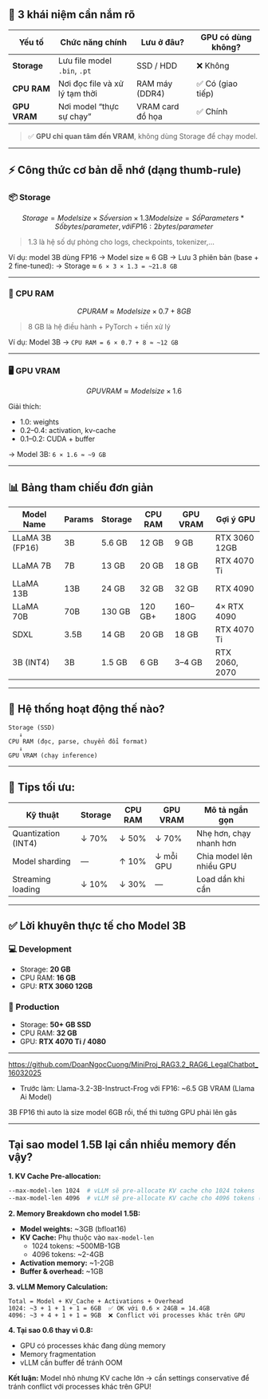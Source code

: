 
## 🧠 **3 khái niệm cần nắm rõ**

| Yếu tố       | Chức năng chính                | Lưu ở đâu?       | GPU có dùng không? |
| ------------ | ------------------------------ | ---------------- | ------------------ |
| **Storage**  | Lưu file model `.bin`, `.pt`   | SSD / HDD        | ❌ Không            |
| **CPU RAM**  | Nơi đọc file và xử lý tạm thời | RAM máy (DDR4)   | ✅ Có (giao tiếp)   |
| **GPU VRAM** | Nơi model “thực sự chạy”       | VRAM card đồ họa | ✅ Chính            |

> ✅ **GPU chỉ quan tâm đến VRAM**, không dùng Storage để chạy model.

---

## ⚡ Công thức cơ bản dễ nhớ (dạng thumb-rule)

### 📦 Storage

```math
Storage = Model size × Số version × 1.3 
Model size = Số Parameters * Số bytes/parameter, với FP16: 2 bytes/parameter
```

> 1.3 là hệ số dự phòng cho logs, checkpoints, tokenizer,...

Ví dụ: model 3B dùng FP16
→ Model size ≈ 6 GB
→ Lưu 3 phiên bản (base + 2 fine-tuned):
→ Storage ≈ `6 × 3 × 1.3 = ~21.8 GB`

---

### 🧠 CPU RAM

```math
CPU RAM ≈ Model size × 0.7 + 8 GB
```

> 8 GB là hệ điều hành + PyTorch + tiền xử lý

Ví dụ: Model 3B
→ `CPU RAM = 6 × 0.7 + 8 ≈ ~12 GB`

---

### 🖥️ GPU VRAM

```math
GPU VRAM ≈ Model size × 1.6
```

Giải thích:

* 1.0: weights
* 0.2–0.4: activation, kv-cache
* 0.1–0.2: CUDA + buffer

→ Model 3B: `6 × 1.6 ≈ ~9 GB`

---

## 📊 **Bảng tham chiếu đơn giản**

| Model Name      | Params | Storage | CPU RAM | GPU VRAM | Gợi ý GPU      |
| --------------- | ------ | ------- | ------- | -------- | -------------- |
| LLaMA 3B (FP16) | 3B     | 5.6 GB  | 12 GB   | 9 GB     | RTX 3060 12GB  |
| LLaMA 7B        | 7B     | 13 GB   | 20 GB   | 18 GB    | RTX 4070 Ti    |
| LLaMA 13B       | 13B    | 24 GB   | 32 GB   | 32 GB    | RTX 4090       |
| LLaMA 70B       | 70B    | 130 GB  | 120 GB+ | 160–180G | 4× RTX 4090    |
| SDXL            | 3.5B   | 14 GB   | 20 GB   | 18 GB    | RTX 4070 Ti    |
| 3B (INT4)       | 3B     | 1.5 GB  | 6 GB    | 3–4 GB   | RTX 2060, 2070 |

---

## 🔎 Hệ thống hoạt động thế nào?

```
Storage (SSD)
   ↓
CPU RAM (đọc, parse, chuyển đổi format)
   ↓
GPU VRAM (chạy inference)
```

---

## 🔧 Tips tối ưu:

| Kỹ thuật            | Storage | CPU RAM | GPU VRAM  | Mô tả ngắn gọn           |
| ------------------- | ------- | ------- | --------- | ------------------------ |
| Quantization (INT4) | ↓ 70%   | ↓ 50%   | ↓ 70%     | Nhẹ hơn, chạy nhanh hơn  |
| Model sharding      | —       | ↑ 10%   | ↓ mỗi GPU | Chia model lên nhiều GPU |
| Streaming loading   | ↓ 10%   | ↓ 30%   | —         | Load dần khi cần         |

---

## ✅ Lời khuyên thực tế cho Model 3B

### 💻 Development

* Storage: **20 GB**
* CPU RAM: **16 GB**
* GPU: **RTX 3060 12GB**

### 🚀 Production

* Storage: **50+ GB SSD**
* CPU RAM: **32 GB**
* GPU: **RTX 4070 Ti / 4080**

---

https://github.com/DoanNgocCuong/MiniProj_RAG3.2_RAG6_LegalChatbot_16032025

- Trước làm: Llama-3.2-3B-Instruct-Frog
với FP16: ~6.5 GB VRAM (Llama Ai Model)

3B FP16 thì auto là size model 6GB rồi, thế thì tường GPU phải lên gâs

---


## Tại sao model 1.5B lại cần nhiều memory đến vậy?

**1. KV Cache Pre-allocation:**
```bash
--max-model-len 1024  # vLLM sẽ pre-allocate KV cache cho 1024 tokens
--max-model-len 4096  # vLLM sẽ pre-allocate KV cache cho 4096 tokens (x4 memory!)
```

**2. Memory Breakdown cho model 1.5B:**
- **Model weights:** ~3GB (bfloat16)  
- **KV Cache:** Phụ thuộc vào `max-model-len`
  - 1024 tokens: ~500MB-1GB  
  - 4096 tokens: ~2-4GB  
- **Activation memory:** ~1-2GB
- **Buffer & overhead:** ~1GB

**3. vLLM Memory Calculation:**
```
Total = Model + KV_Cache + Activations + Overhead
1024: ~3 + 1 + 1 + 1 = 6GB  ✅ OK với 0.6 × 24GB = 14.4GB
4096: ~3 + 4 + 1 + 1 = 9GB  ❌ Conflict với processes khác trên GPU
```

**4. Tại sao 0.6 thay vì 0.8:**
- GPU có processes khác đang dùng memory
- Memory fragmentation  
- vLLM cần buffer để tránh OOM

**Kết luận:** Model nhỏ nhưng KV cache lớn → cần settings conservative để tránh conflict với processes khác trên GPU!
